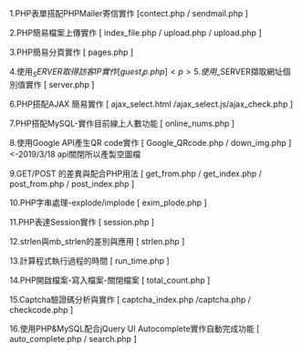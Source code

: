   1.PHP表單搭配PHPMailer寄信實作 [contect.php / sendmail.php ] <p>
  2.PHP簡易檔案上傳實作 [ index_file.php / upload.php / upload.php ]<p>
  3.PHP簡易分頁實作 [ pages.php ]<p>
  4.使用$_SERVER取得訪客IP實作 [ guest_ip.php ]<p>
  5.使用$_SERVER擷取網址個別值實作 [ server.php ]<p>
  6.PHP搭配AJAX 簡易實作 [ ajax_select.html /ajax_select.js/ajax_check.php ]<p>
  7.PHP搭配MySQL-實作目前線上人數功能 [ online_nums.php ]<p>
  8.使用Google API產生QR code實作 [ Google_QRcode.php / down_img.php ]<-2019/3/18 api關閉所以產製空圖檔 <p>
  9.GET/POST 的差異與配合PHP用法 [ get_from.php / get_index.php / post_from.php / post_index.php ]<p>
 10.PHP字串處理-explode/implode [ exim_plode.php ]<p>
 11.PHP表達Session實作 [ session.php ]<p>
 12.strlen與mb_strlen的差別與應用 [ strlen.php ]<p>
 13.計算程式執行過程的時間 [ run_time.php ]<p>
 14.PHP開啟檔案-寫入檔案-關閉檔案 [ total_count.php ]<p>
 15.Captcha驗證碼分析與實作 [ captcha_index.php /captcha.php / checkcode.php ]<p>
 16.使用PHP&MySQL配合jQuery UI Autocomplete實作自動完成功能 [ auto_complete.php / search.php ]<p>
